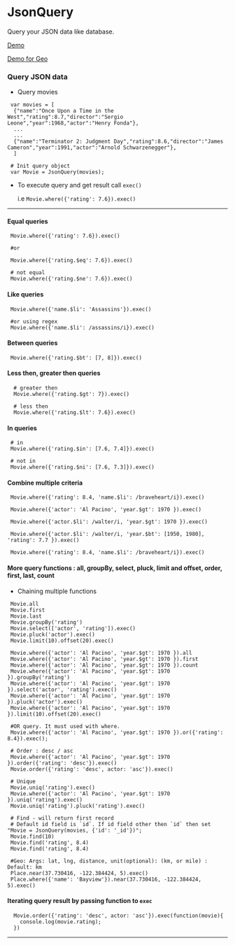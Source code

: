 JsonQuery
=========

Query your JSON data like database.

[Demo](http://jiren.github.io/JsonQuery/)

[Demo for Geo](http://jiren.github.io/JsonQuery/geo.html)

### Query JSON data

 - Query movies

```
 var movies = [
  {"name":"Once Upon a Time in the West","rating":8.7,"director":"Sergio Leone","year":1968,"actor":"Henry Fonda"},
  ...
  ...
  {"name":"Terminator 2: Judgment Day","rating":8.6,"director":"James Cameron","year":1991,"actor":"Arnold Schwarzenegger"},
  ]

 # Init query object
 var Movie = JsonQuery(movies);

```
-  To execute query and get result call `exec()`

   i.e `Movie.where({'rating': 7.6}).exec()`

***

#### Equal queries

```
 Movie.where({'rating': 7.6}).exec()

 #or

 Movie.where({'rating.$eq': 7.6}).exec()

 # not equal
 Movie.where({'rating.$ne': 7.6}).exec()

```

#### Like queries

```
 Movie.where({'name.$li': 'Assassins'}).exec()

 #or using regex
 Movie.where({'name.$li': /assassins/i}).exec()

```


#### Between queries

```
 Movie.where({'rating.$bt': [7, 8]}).exec()

```

#### Less then, greater then queries

```
  # greater then
  Movie.where({'rating.$gt': 7}).exec()

  # less then
  Movie.where({'rating.$lt': 7.6}).exec()

```

#### In queries

```
 # in
 Movie.where({'rating.$in': [7.6, 7.4]}).exec()

 # not in
 Movie.where({'rating.$ni': [7.6, 7.3]}).exec()

```

#### Combine multiple criteria

```
 Movie.where({'rating': 8.4, 'name.$li': /braveheart/i}).exec()

 Movie.where({'actor': 'Al Pacino', 'year.$gt': 1970 }).exec()

 Movie.where({'actor.$li': /walter/i, 'year.$gt': 1970 }).exec()

 Movie.where({'actor.$li': /walter/i, 'year.$bt': [1950, 1980], 'rating': 7.7 }).exec()

 Movie.where({'rating': 8.4, 'name.$li': /braveheart/i}).exec()
```

#### More query functions : all, groupBy, select, pluck, limit and offset, order, first, last, count

- Chaining multiple functions

```
 Movie.all
 Movie.first
 Movie.last
 Movie.groupBy('rating')
 Movie.select(['actor', 'rating']).exec()
 Movie.pluck('actor').exec()
 Movie.limit(10).offset(20).exec()

 Movie.where({'actor': 'Al Pacino', 'year.$gt': 1970 }).all
 Movie.where({'actor': 'Al Pacino', 'year.$gt': 1970 }).first
 Movie.where({'actor': 'Al Pacino', 'year.$gt': 1970 }).count
 Movie.where({'actor': 'Al Pacino', 'year.$gt': 1970 }).groupBy('rating')
 Movie.where({'actor': 'Al Pacino', 'year.$gt': 1970 }).select('actor', 'rating').exec()
 Movie.where({'actor': 'Al Pacino', 'year.$gt': 1970 }).pluck('actor').exec()
 Movie.where({'actor': 'Al Pacino', 'year.$gt': 1970 }).limit(10).offset(20).exec()

 #OR query. It must used with where.
 Movie.where({'actor': 'Al Pacino', 'year.$gt': 1970 }).or({'rating': 8.4}).exec();

 # Order : desc / asc
 Movie.where({'actor': 'Al Pacino', 'year.$gt': 1970 }).order({'rating': 'desc'}).exec()
 Movie.order({'rating': 'desc', actor: 'asc'}).exec()

 # Unique
 Movie.uniq('rating').exec()
 Movie.where({'actor': 'Al Pacino', 'year.$gt': 1970 }).uniq('rating').exec()
 Movie.uniq('rating').pluck('rating').exec()

 # Find - will return first record
 # Default id field is `id`. If id field other then `id` then set "Movie = JsonQuery(movies, {'id': '_id'})";
 Movie.find(10)
 Movie.find('rating', 8.4)
 Movie.find('rating', 8.4)

 #Geo: Args: lat, lng, distance, unit(optional): (km, or mile) : Default: km
 Place.near(37.730416, -122.384424, 5).exec()
 Place.where({'name': 'Bayview'}).near(37.730416, -122.384424, 5).exec()

```

#### Iterating query result by passing function to `exec`

```
  Movie.order({'rating': 'desc', actor: 'asc'}).exec(function(movie){
    console.log(movie.rating);
  })
```

***





